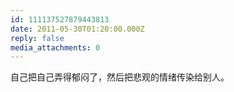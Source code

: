 ```yaml
---
id: 111137527879443813
date: 2011-05-30T01:20:00.000Z
reply: false
media_attachments: 0
---
```


自己把自己弄得郁闷了，然后把悲观的情绪传染给别人。 ​​​​

